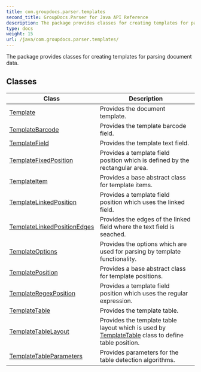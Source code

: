 ```yaml
---
title: com.groupdocs.parser.templates
second_title: GroupDocs.Parser for Java API Reference
description: The package provides classes for creating templates for parsing document data.
type: docs
weight: 15
url: /java/com.groupdocs.parser.templates/
---
```


The package provides classes for creating templates for parsing document data.


## Classes

| Class | Description |
| --- | --- |
| [Template](../com.groupdocs.parser.templates/template) | Provides the document template. |
| [TemplateBarcode](../com.groupdocs.parser.templates/templatebarcode) | Provides the template barcode field. |
| [TemplateField](../com.groupdocs.parser.templates/templatefield) | Provides the template text field. |
| [TemplateFixedPosition](../com.groupdocs.parser.templates/templatefixedposition) | Provides a template field position which is defined by the rectangular area. |
| [TemplateItem](../com.groupdocs.parser.templates/templateitem) | Provides a base abstract class for template items. |
| [TemplateLinkedPosition](../com.groupdocs.parser.templates/templatelinkedposition) | Provides a template field position which uses the linked field. |
| [TemplateLinkedPositionEdges](../com.groupdocs.parser.templates/templatelinkedpositionedges) | Provides the edges of the linked field where the text field is seached. |
| [TemplateOptions](../com.groupdocs.parser.templates/templateoptions) | Provides the options which are used for parsing by template functionality. |
| [TemplatePosition](../com.groupdocs.parser.templates/templateposition) | Provides a base abstract class for template positions. |
| [TemplateRegexPosition](../com.groupdocs.parser.templates/templateregexposition) | Provides a template field position which uses the regular expression. |
| [TemplateTable](../com.groupdocs.parser.templates/templatetable) | Provides the template table. |
| [TemplateTableLayout](../com.groupdocs.parser.templates/templatetablelayout) | Provides the template table layout which is used by [TemplateTable](../com.groupdocs.parser.templates/templatetable) class to define table position. |
| [TemplateTableParameters](../com.groupdocs.parser.templates/templatetableparameters) | Provides parameters for the table detection algorithms. |
